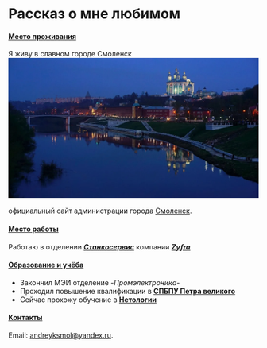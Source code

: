 # Рассказ о мне любимом

#### <u>Место проживания</u>

Я живу в славном городе Смоленск 
![](/Pictures/Smolensk.png)


официальный сайт администрации города
[Смоленск](https://www.smoladmin.ru).

#### <u>Место работы</u>

Работаю в отделении [***Станкосервис***](https://intechnology.ru/o-nas/about/) компании [***Zyfra***](https://www.zyfra.com/ru/)

#### <u>Образование и учёба</u>

- Закончил МЭИ отделение -_Промэлектроника_-
- Проходил повышение квалификации в 
  [**СПБПУ Петра великого**](https://www.spbstu.ru/?ysclid=m629ik0syb63275840)
- Сейчас прохожу обучение в [**Нетологии**](https://netology.ru/navigation?price=paid&utm_source=yandex&utm_medium=cpc&utm_campaign=crosschannel_mediyka_ou_ya_retarget_search_q2_2024_lal_brand&utm_term=нетология&utm_content=k50id|0100000051410091698_51410091698|cid|110260102|gid|5441860267|aid|16108491646|adp|no|pos|premium1|src|search_none|dvc|desktop|main&yclid=7937946710149693439)
  
#### <u>Контакты</u>

Email: andreyksmol@yandex.ru.